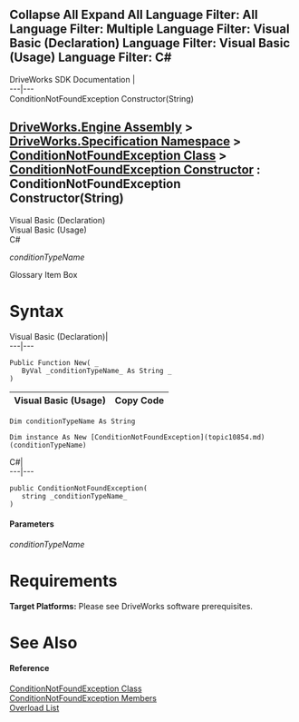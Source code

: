 Collapse All Expand All Language Filter: All  Language Filter: Multiple  Language Filter: Visual Basic (Declaration) Language Filter: Visual Basic (Usage) Language Filter: C#  
---  
DriveWorks SDK Documentation  |   
---|---  
ConditionNotFoundException Constructor(String)   
  
[DriveWorks.Engine Assembly](topic2156.md) > [DriveWorks.Specification Namespace](topic10764.md) > [ConditionNotFoundException Class](topic10854.md) > [ConditionNotFoundException Constructor](topic10860.md) : ConditionNotFoundException Constructor(String)  
---  
  
Visual Basic (Declaration)    
Visual Basic (Usage)    
C# 

_conditionTypeName_
    

Glossary Item Box

# Syntax

Visual Basic (Declaration)|   
---|---  
      
    
    Public Function New( _
       ByVal _conditionTypeName_ As String _
    )  
  
Visual Basic (Usage)| Copy Code  
---|---  
      
    
    Dim conditionTypeName As String
     
    Dim instance As New [ConditionNotFoundException](topic10854.md)(conditionTypeName)  
  
C#|   
---|---  
      
    
    public ConditionNotFoundException( 
       string _conditionTypeName_
    )  
  
#### Parameters

 _conditionTypeName_
    

# Requirements

**Target Platforms:** Please see DriveWorks software prerequisites.

# See Also

#### Reference

[ConditionNotFoundException Class](topic10854.md)   
[ConditionNotFoundException Members](topic10855.md)   
[Overload List](topic10860.md)


